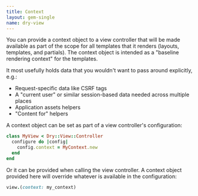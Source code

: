 ```yaml
---
title: Context
layout: gem-single
name: dry-view
---
```


You can provide a context object to a view controller that will be made available as part of the scope for all templates that it renders (layouts, templates, and partials). The context object is intended as a "baseline rendering context" for the templates.

It most usefully holds data that you wouldn't want to pass around explicitly, e.g.:

- Request-specific data like CSRF tags
- A "current user" or similar session-based data needed across multiple places
- Application assets helpers
- "Content for" helpers

A context object can be set as part of a view controller's configuration:

```ruby
class MyView < Dry::View::Controller
  configure do |config|
    config.context = MyContext.new
  end
end
```

Or it can be provided when calling the view controller. A context object provided here will override whatever is available in the configuration:

```ruby
view.(context: my_context)
```
